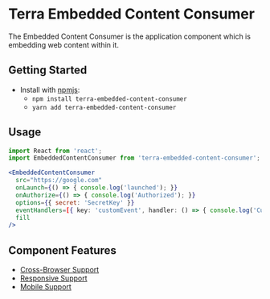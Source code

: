 # Terra Embedded Content Consumer

The Embedded Content Consumer is the application component which is embedding web content within it.

## Getting Started

- Install with [npmjs](https://www.npmjs.com):
  - `npm install terra-embedded-content-consumer`
  - `yarn add terra-embedded-content-consumer`

## Usage

```jsx
import React from 'react';
import EmbeddedContentConsumer from 'terra-embedded-content-consumer';

<EmbeddedContentConsumer
  src="https://google.com"
  onLaunch={() => { console.log('launched'); }}
  onAuthorize={() => { console.log('Authorized'); }}
  options={{ secret: 'SecretKey' }}
  eventHandlers=[{ key: 'customEvent', handler: () => { console.log('Custom event invoked.'); } }]
  fill
/>
```

## Component Features
* [Cross-Browser Support](https://github.com/cerner/terra-core/wiki/Component-Features#cross-browser-support)
* [Responsive Support](https://github.com/cerner/terra-core/wiki/Component-Features#responsive-support)
* [Mobile Support](https://github.com/cerner/terra-core/wiki/Component-Features#mobile-support)